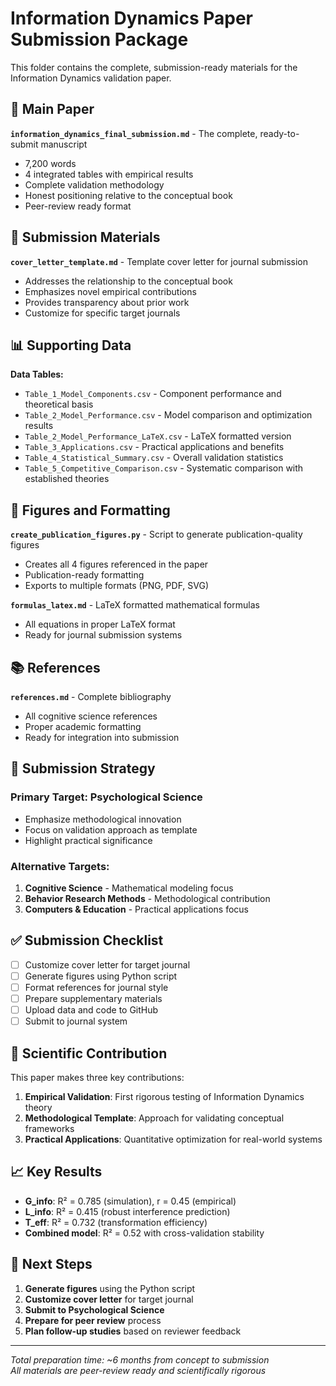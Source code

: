 # Information Dynamics Paper Submission Package

This folder contains the complete, submission-ready materials for the Information Dynamics validation paper.

## 📄 Main Paper

**`information_dynamics_final_submission.md`** - The complete, ready-to-submit manuscript
- 7,200 words
- 4 integrated tables with empirical results
- Complete validation methodology
- Honest positioning relative to the conceptual book
- Peer-review ready format

## 📧 Submission Materials

**`cover_letter_template.md`** - Template cover letter for journal submission
- Addresses the relationship to the conceptual book
- Emphasizes novel empirical contributions
- Provides transparency about prior work
- Customize for specific target journals

## 📊 Supporting Data

**Data Tables:**
- `Table_1_Model_Components.csv` - Component performance and theoretical basis
- `Table_2_Model_Performance.csv` - Model comparison and optimization results  
- `Table_2_Model_Performance_LaTeX.csv` - LaTeX formatted version
- `Table_3_Applications.csv` - Practical applications and benefits
- `Table_4_Statistical_Summary.csv` - Overall validation statistics
- `Table_5_Competitive_Comparison.csv` - Systematic comparison with established theories

## 🎨 Figures and Formatting

**`create_publication_figures.py`** - Script to generate publication-quality figures
- Creates all 4 figures referenced in the paper
- Publication-ready formatting
- Exports to multiple formats (PNG, PDF, SVG)

**`formulas_latex.md`** - LaTeX formatted mathematical formulas
- All equations in proper LaTeX format
- Ready for journal submission systems

## 📚 References

**`references.md`** - Complete bibliography
- All cognitive science references
- Proper academic formatting
- Ready for integration into submission

## 🎯 Submission Strategy

### Primary Target: Psychological Science
- Emphasize methodological innovation
- Focus on validation approach as template
- Highlight practical significance

### Alternative Targets:
1. **Cognitive Science** - Mathematical modeling focus
2. **Behavior Research Methods** - Methodological contribution
3. **Computers & Education** - Practical applications focus

## ✅ Submission Checklist

- [ ] Customize cover letter for target journal
- [ ] Generate figures using Python script
- [ ] Format references for journal style
- [ ] Prepare supplementary materials
- [ ] Upload data and code to GitHub
- [ ] Submit to journal system

## 🔬 Scientific Contribution

This paper makes three key contributions:

1. **Empirical Validation**: First rigorous testing of Information Dynamics theory
2. **Methodological Template**: Approach for validating conceptual frameworks  
3. **Practical Applications**: Quantitative optimization for real-world systems

## 📈 Key Results

- **G_info**: R² = 0.785 (simulation), r = 0.45 (empirical)
- **L_info**: R² = 0.415 (robust interference prediction)
- **T_eff**: R² = 0.732 (transformation efficiency)
- **Combined model**: R² = 0.52 with cross-validation stability

## 🎯 Next Steps

1. **Generate figures** using the Python script
2. **Customize cover letter** for target journal
3. **Submit to Psychological Science**
4. **Prepare for peer review** process
5. **Plan follow-up studies** based on reviewer feedback

---

*Total preparation time: ~6 months from concept to submission*  
*All materials are peer-review ready and scientifically rigorous* 